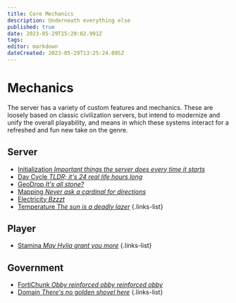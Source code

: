 ```yaml
---
title: Core Mechanics
description: Underneath everything else
published: true
date: 2023-05-29T15:29:02.991Z
tags: 
editor: markdown
dateCreated: 2023-05-29T13:25:24.095Z
---
```


# Mechanics
The server has a variety of custom features and mechanics. These are loosely based on classic civilization servers, but intend to modernize and unify the overall playability, and means in which these systems interact for a refreshed and fun new take on the genre.

## Server
- [Initialization *Important things the server does every time it starts*](/guide/core/initialization)
- [Day Cycle *TLDR; it's 24 real life hours long*](/guide/core/daycycle)
- [GeoDrop *It's all stone?*](/guide/core/geodrop)
- [Mapping *Never ask a cardinal for directions*](/guide/core/map)
- [Electricity *Bzzzt*](/guide/core/electricity)
- [Temperature *The sun is a deadly lazer*](/guide/core/temperature)
{.links-list}

## Player
- [Stamina *May Hylia grant you more*](/guide/core/stamina)
{.links-list}

## Government
- [FortiChunk *Obby reinforced obby reinforced obby*](/guide/core/fortichunk)
- [Domain *There's no golden shovel here*](/guide/core/domain)
{.links-list}
